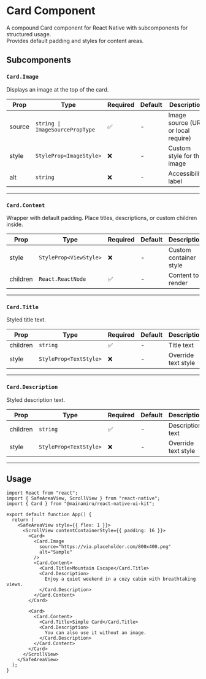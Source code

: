 # Card Component

A compound Card component for React Native with subcomponents for structured usage.  
Provides default padding and styles for content areas.

## Subcomponents

### `Card.Image`

Displays an image at the top of the card.

| Prop   | Type                            | Required | Default | Description                         |
| ------ | ------------------------------- | -------- | ------- | ----------------------------------- |
| source | `string \| ImageSourcePropType` | ✅       | -       | Image source (URL or local require) |
| style  | `StyleProp<ImageStyle>`         | ❌       | -       | Custom style for the image          |
| alt    | `string`                        | ❌       | -       | Accessibility label                 |

---

### `Card.Content`

Wrapper with default padding. Place titles, descriptions, or custom children inside.

| Prop     | Type                   | Required | Default | Description            |
| -------- | ---------------------- | -------- | ------- | ---------------------- |
| style    | `StyleProp<ViewStyle>` | ❌       | -       | Custom container style |
| children | `React.ReactNode`      | ✅       | -       | Content to render      |

---

### `Card.Title`

Styled title text.

| Prop     | Type                   | Required | Default | Description         |
| -------- | ---------------------- | -------- | ------- | ------------------- |
| children | `string`               | ✅       | -       | Title text          |
| style    | `StyleProp<TextStyle>` | ❌       | -       | Override text style |

---

### `Card.Description`

Styled description text.

| Prop     | Type                   | Required | Default | Description         |
| -------- | ---------------------- | -------- | ------- | ------------------- |
| children | `string`               | ✅       | -       | Description text    |
| style    | `StyleProp<TextStyle>` | ❌       | -       | Override text style |

---

## Usage

```tsx
import React from "react";
import { SafeAreaView, ScrollView } from "react-native";
import { Card } from "@mainamiru/react-native-ui-kit";

export default function App() {
  return (
    <SafeAreaView style={{ flex: 1 }}>
      <ScrollView contentContainerStyle={{ padding: 16 }}>
        <Card>
          <Card.Image
            source="https://via.placeholder.com/800x400.png"
            alt="Sample"
          />
          <Card.Content>
            <Card.Title>Mountain Escape</Card.Title>
            <Card.Description>
              Enjoy a quiet weekend in a cozy cabin with breathtaking views.
            </Card.Description>
          </Card.Content>
        </Card>

        <Card>
          <Card.Content>
            <Card.Title>Simple Card</Card.Title>
            <Card.Description>
              You can also use it without an image.
            </Card.Description>
          </Card.Content>
        </Card>
      </ScrollView>
    </SafeAreaView>
  );
}
```
